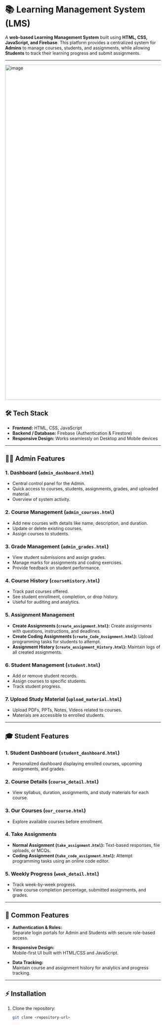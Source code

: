 # 📚 Learning Management System (LMS)

A **web-based Learning Management System** built using **HTML, CSS, JavaScript, and Firebase**. This platform provides a centralized system for **Admins** to manage courses, students, and assignments, while allowing **Students** to track their learning progress and submit assignments.

---
<img width="1920" height="1080" alt="image" src="https://github.com/user-attachments/assets/ffc5ebe0-3fe4-4e29-b56a-f005278471aa" />



## 🛠 Tech Stack

- **Frontend:** HTML, CSS, JavaScript  
- **Backend / Database:** Firebase (Authentication & Firestore)  
- **Responsive Design:** Works seamlessly on Desktop and Mobile devices  

---

## 👩‍🏫 Admin Features

### 1. Dashboard (`admin_dashboard.html`)
- Central control panel for the Admin.
- Quick access to courses, students, assignments, grades, and uploaded material.
- Overview of system activity.

### 2. Course Management (`admin_courses.html`)
- Add new courses with details like name, description, and duration.
- Update or delete existing courses.
- Assign courses to students.

### 3. Grade Management (`admin_grades.html`)
- View student submissions and assign grades.
- Manage marks for assignments and coding exercises.
- Provide feedback on student performance.

### 4. Course History (`courseHistory.html`)
- Track past courses offered.
- See student enrollment, completion, or drop history.
- Useful for auditing and analytics.

### 5. Assignment Management
- **Create Assignments (`create_assignment.html`):** Create assignments with questions, instructions, and deadlines.  
- **Create Coding Assignments (`create_Code_Assignment.html`):** Upload programming tasks for students to attempt.  
- **Assignment History (`create_assignment_History.html`):** Maintain logs of all created assignments.

### 6. Student Management (`student.html`)
- Add or remove student records.
- Assign courses to specific students.
- Track student progress.

### 7. Upload Study Material (`upload_material.html`)
- Upload PDFs, PPTs, Notes, Videos related to courses.
- Materials are accessible to enrolled students.

---

## 🎓 Student Features

### 1. Student Dashboard (`student_dashboard.html`)
- Personalized dashboard displaying enrolled courses, upcoming assignments, and grades.

### 2. Course Details (`course_detail.html`)
- View syllabus, duration, assignments, and study materials for each course.

### 3. Our Courses (`our_course.html`)
- Explore available courses before enrollment.

### 4. Take Assignments
- **Normal Assignment (`take_assignment.html`):** Text-based responses, file uploads, or MCQs.  
- **Coding Assignment (`take_code_assignment.html`):** Attempt programming tasks using an online code editor.

### 5. Weekly Progress (`week_detail.html`)
- Track week-by-week progress.
- View course completion percentage, submitted assignments, and grades.

---

## 🌟 Common Features

- **Authentication & Roles:**  
  Separate login portals for Admin and Students with secure role-based access.

- **Responsive Design:**  
  Mobile-first UI built with HTML/CSS and JavaScript.

- **Data Tracking:**  
  Maintain course and assignment history for analytics and progress tracking.

---

## ⚡ Installation

1. Clone the repository:  
   ```bash
   git clone <repository-url>

